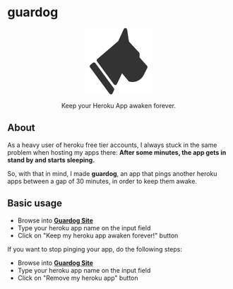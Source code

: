 # guardog

<p align="center">
  <img width="150px" height="auto" src="public/assets/logo.png">
</p>
<p align="center">
  Keep your Heroku App awaken forever.
</p>

## About

As a heavy user of heroku free tier accounts, I always stuck in the same problem when hosting my apps there: **After some minutes, the app gets in stand by and starts sleeping.**

So, with that in mind, I made **guardog**, an app that pings another heroku apps between a gap of 30 minutes, in order to keep them awake.

## Basic usage

- Browse into **[Guardog Site](https://guardog.herokuapp.com)**
- Type your heroku app name on the input field
- Click on "Keep my heroku app awaken forever!" button

If you want to stop pinging your app, do the following steps:

- Browse into **[Guardog Site](https://guardog.herokuapp.com)**
- Type your heroku app name on the input field
- Click on "Remove my heroku app" button
